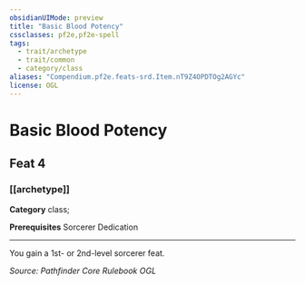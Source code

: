 ```yaml
---
obsidianUIMode: preview
title: "Basic Blood Potency"
cssclasses: pf2e,pf2e-spell
tags:
  - trait/archetype
  - trait/common
  - category/class
aliases: "Compendium.pf2e.feats-srd.Item.nT9Z4OPDTOg2AGYc"
license: OGL
---
```

# Basic Blood Potency
## Feat 4
### [[archetype]]

**Category** class; 



**Prerequisites** Sorcerer Dedication
* * *
You gain a 1st- or 2nd-level sorcerer feat.

*Source: Pathfinder Core Rulebook*
*OGL*